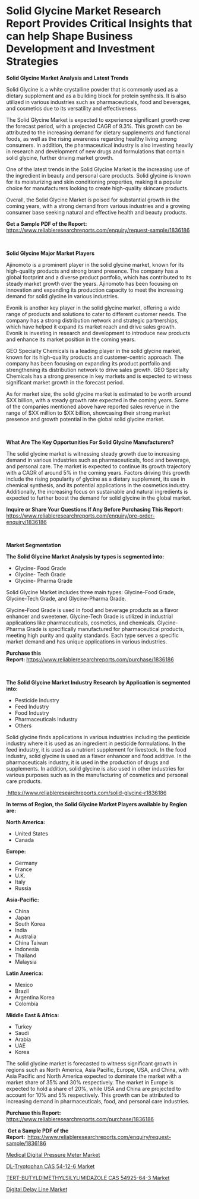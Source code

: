 <p><h1>Solid Glycine Market Research Report Provides Critical Insights that can help Shape Business Development and Investment Strategies</h1></p><p><strong>Solid Glycine Market Analysis and Latest Trends</strong></p>
<p><p>Solid Glycine is a white crystalline powder that is commonly used as a dietary supplement and as a building block for protein synthesis. It is also utilized in various industries such as pharmaceuticals, food and beverages, and cosmetics due to its versatility and effectiveness.</p><p>The Solid Glycine Market is expected to experience significant growth over the forecast period, with a projected CAGR of 9.3%. This growth can be attributed to the increasing demand for dietary supplements and functional foods, as well as the rising awareness regarding healthy living among consumers. In addition, the pharmaceutical industry is also investing heavily in research and development of new drugs and formulations that contain solid glycine, further driving market growth.</p><p>One of the latest trends in the Solid Glycine Market is the increasing use of the ingredient in beauty and personal care products. Solid glycine is known for its moisturizing and skin conditioning properties, making it a popular choice for manufacturers looking to create high-quality skincare products.</p><p>Overall, the Solid Glycine Market is poised for substantial growth in the coming years, with a strong demand from various industries and a growing consumer base seeking natural and effective health and beauty products.</p></p>
<p><strong>Get a Sample PDF of the Report:&nbsp;</strong> <a href="https://www.reliableresearchreports.com/enquiry/request-sample/1836186">https://www.reliableresearchreports.com/enquiry/request-sample/1836186</a></p>
<p>&nbsp;</p>
<p><strong>Solid Glycine Major Market Players</strong></p>
<p><p>Ajinomoto is a prominent player in the solid glycine market, known for its high-quality products and strong brand presence. The company has a global footprint and a diverse product portfolio, which has contributed to its steady market growth over the years. Ajinomoto has been focusing on innovation and expanding its production capacity to meet the increasing demand for solid glycine in various industries.</p><p>Evonik is another key player in the solid glycine market, offering a wide range of products and solutions to cater to different customer needs. The company has a strong distribution network and strategic partnerships, which have helped it expand its market reach and drive sales growth. Evonik is investing in research and development to introduce new products and enhance its market position in the coming years.</p><p>GEO Specialty Chemicals is a leading player in the solid glycine market, known for its high-quality products and customer-centric approach. The company has been focusing on expanding its product portfolio and strengthening its distribution network to drive sales growth. GEO Specialty Chemicals has a strong presence in key markets and is expected to witness significant market growth in the forecast period.</p><p>As for market size, the solid glycine market is estimated to be worth around $XX billion, with a steady growth rate expected in the coming years. Some of the companies mentioned above have reported sales revenue in the range of $XX million to $XX billion, showcasing their strong market presence and growth potential in the global solid glycine market.</p></p>
<p>&nbsp;</p>
<p><strong>What Are The Key Opportunities For Solid Glycine Manufacturers?</strong></p>
<p><p>The solid glycine market is witnessing steady growth due to increasing demand in various industries such as pharmaceuticals, food and beverage, and personal care. The market is expected to continue its growth trajectory with a CAGR of around 5% in the coming years. Factors driving this growth include the rising popularity of glycine as a dietary supplement, its use in chemical synthesis, and its potential applications in the cosmetics industry. Additionally, the increasing focus on sustainable and natural ingredients is expected to further boost the demand for solid glycine in the global market.</p></p>
<p><strong>Inquire or Share Your Questions If Any Before Purchasing This Report:</strong> <a href="https://www.reliableresearchreports.com/enquiry/pre-order-enquiry/1836186">https://www.reliableresearchreports.com/enquiry/pre-order-enquiry/1836186</a></p>
<p>&nbsp;</p>
<p><strong>Market Segmentation</strong></p>
<p><strong>The Solid Glycine Market Analysis by types is segmented into:</strong></p>
<p><ul><li>Glycine- Food Grade</li><li>Glycine- Tech Grade</li><li>Glycine- Pharma Grade</li></ul></p>
<p><p>Solid Glycine Market includes three main types: Glycine-Food Grade, Glycine-Tech Grade, and Glycine-Pharma Grade. </p><p>Glycine-Food Grade is used in food and beverage products as a flavor enhancer and sweetener. Glycine-Tech Grade is utilized in industrial applications like pharmaceuticals, cosmetics, and chemicals. Glycine-Pharma Grade is specifically manufactured for pharmaceutical products, meeting high purity and quality standards. Each type serves a specific market demand and has unique applications in various industries.</p></p>
<p><strong>Purchase this Report:&nbsp;</strong><a href="https://www.reliableresearchreports.com/purchase/1836186">https://www.reliableresearchreports.com/purchase/1836186</a></p>
<p>&nbsp;</p>
<p><strong>The Solid Glycine Market Industry Research by Application is segmented into:</strong></p>
<p><ul><li>Pesticide Industry</li><li>Feed Industry</li><li>Food Industry</li><li>Pharmaceuticals Industry</li><li>Others</li></ul></p>
<p><p>Solid glycine finds applications in various industries including the pesticide industry where it is used as an ingredient in pesticide formulations. In the feed industry, it is used as a nutrient supplement for livestock. In the food industry, solid glycine is used as a flavor enhancer and food additive. In the pharmaceuticals industry, it is used in the production of drugs and supplements. In addition, solid glycine is also used in other industries for various purposes such as in the manufacturing of cosmetics and personal care products.</p></p>
<p><a href="https://www.reliableresearchreports.com/solid-glycine-r1836186">&nbsp;https://www.reliableresearchreports.com/solid-glycine-r1836186</a></p>
<p><strong>In terms of Region, the Solid Glycine Market Players available by Region are:</strong></p>
<p>
    <p> <strong> North America: </strong>
        <ul>
            <li>United States</li>
            <li>Canada</li>
        </ul>
        </p> 
    <p> <strong> Europe: </strong>
        <ul>
            <li>Germany</li>
            <li>France</li>
            <li>U.K.</li>
            <li>Italy</li>
            <li>Russia</li>
        </ul>
        </p> 
    <p> <strong> Asia-Pacific: </strong>
        <ul>
            <li>China</li>
            <li>Japan</li>
            <li>South Korea</li>
            <li>India</li>
            <li>Australia</li>
            <li>China Taiwan</li>
            <li>Indonesia</li>
            <li>Thailand</li>
            <li>Malaysia</li>
        </ul>
        </p> 
    <p> <strong> Latin America: </strong>
        <ul>
            <li>Mexico</li>
            <li>Brazil</li>
            <li>Argentina Korea</li>
            <li>Colombia</li>
        </ul>
        </p> 
    <p> <strong> Middle East & Africa: </strong>
        <ul>
            <li>Turkey</li>
            <li>Saudi</li>
            <li>Arabia</li>
            <li>UAE</li>
            <li>Korea</li>
        </ul>
    </p>
    </p>
<p><p>The solid glycine market is forecasted to witness significant growth in regions such as North America, Asia Pacific, Europe, USA, and China, with Asia Pacific and North America expected to dominate the market with a market share of 35% and 30% respectively. The market in Europe is expected to hold a share of 20%, while USA and China are projected to account for 10% and 5% respectively. This growth can be attributed to increasing demand in pharmaceuticals, food, and personal care industries.</p></p>
<p><strong>Purchase this Report: </strong><a href="https://www.reliableresearchreports.com/purchase/1836186">https://www.reliableresearchreports.com/purchase/1836186</a></p>
<p>&nbsp;<strong>Get a Sample PDF of the Report:&nbsp;&nbsp;</strong><a href="https://www.reliableresearchreports.com/enquiry/request-sample/1836186">https://www.reliableresearchreports.com/enquiry/request-sample/1836186</a></p>
<p><strong></strong></p>
<p><p><a href="https://www.linkedin.com/pulse/medical-digital-pressure-meter-market-trends-analysis-opportunities-s7gdc">Medical Digital Pressure Meter Market</a></p><p><a href="https://github.com/btwcqfvq34/Market-Research-Report-List-1/blob/main/dl-tryptophan-cas-54-12-6-market.md">DL-Tryptophan CAS 54-12-6 Market</a></p><p><a href="https://github.com/janetchuadff364/Market-Research-Report-List-1/blob/main/tert-butyldimethylsilylimidazole-cas-54925-64-3-market.md">TERT-BUTYLDIMETHYLSILYLIMIDAZOLE CAS 54925-64-3 Market</a></p><p><a href="https://www.linkedin.com/pulse/insights-digital-delay-line-industry-market-financial-status-size-8rl8e">Digital Delay Line Market</a></p></p>